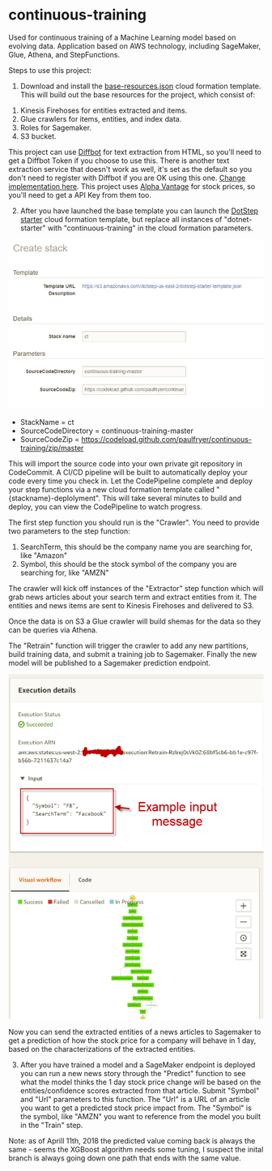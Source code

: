 # continuous-training
Used for continuous training of a Machine Learning model based on evolving data. Application based on AWS technology, including SageMaker, Glue, Athena, and StepFunctions.

Steps to use this project:

1) Download and install the [base-resources.json](https://raw.githubusercontent.com/paulfryer/continuous-training/master/base-resources.json) cloud formation template. This will build out the base resources for the project, which consist of:
1. Kinesis Firehoses for entities extracted and items.
2. Glue crawlers for items, entities, and index data.
3. Roles for Sagemaker.
4. S3 bucket.

This project can use [Diffbot](https://www.diffbot.com/get-started/) for text extraction from HTML, so you'll need to get a Diffbot Token if you choose to use this. There is another text extraction service that doesn't work as well, it's set as the default so you don't need to register with Diffbot if you are OK using this one. [Change implementation here](https://github.com/paulfryer/continuous-training/blob/master/ContinuousTraining/StateMachine/Extraction.cs#L111).
This project uses [Alpha Vantage](https://www.alphavantage.co/support/#api-key) for stock prices, so you'll need to get a API Key from them too.

2) After you have launched the base template you can launch the [DotStep starter](https://github.com/paulfryer/dotstep#install-the-starter-project) cloud formation template, but replace all instances of "dotnet-starter" with "continuous-training" in the cloud formation parameters.

![Notice Names](Names.png)

* StackName = ct
* SourceCodeDirectory = continuous-training-master
* SourceCodeZip = https://codeload.github.com/paulfryer/continuous-training/zip/master

This will import the source code into your own private git repository in CodeCommit. A CI/CD pipeline will be built to automatically deploy your code every time you check in. Let the CodePipeline complete and deploy your step functions via a new cloud formation template called "{stackname}-deplolyment". This will take several minutes to build and deploy, you can view the CodePipeline to watch progress.

The first step function you should run is the "Crawler". You need to provide two parameters to the step function:
1) SearchTerm, this should be the company name you are searching for, like "Amazon"
2) Symbol, this should be the stock symbol of the company you are searching for, like "AMZN"

The crawler will kick off instances of the "Extractor" step function which will grab news articles about your search term and extract entities from it. The entities and news items are sent to Kinesis Firehoses and delivered to S3. 

Once the data is on S3 a Glue crawler will build shemas for the data so they can be queries via Athena. 

The "Retrain" function will trigger the crawler to add any new partitions, build training data, and submit a training job to Sagemaker. Finally the new model will be published to a Sagemaker prediction endpoint. 

![example message](examplemessage.png)

Now you can send the extracted entities of a news articles to Sagemaker to get a prediction of how the stock price for a company will behave in 1 day, based on the characterizations of the extracted entities.

3) After you have trained a model and a SageMaker endpoint is deployed you can run a new news story through the "Predict" function to see what the model thinks the 1 day stock price change will be based on the entities/confidence scores extracted from that article. Submit "Symbol" and "Url" parameters to this function. The "Url" is a URL of an article you want to get a predicted stock price impact from. The "Symbol" is the symbol, like "AMZN" you want to reference from the model you built in the "Train" step.

Note: as of Aprill 11th, 2018 the predicted value coming back is always the same - seems the XGBoost algorithm needs some tuning, I suspect the inital branch is always going down one path that ends with the same value.
